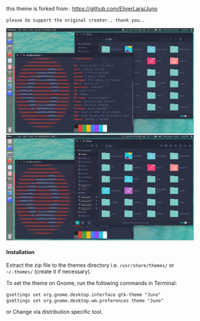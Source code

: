 this theme is forked from : https://github.com/EliverLara/Juno
		
	please do support the original creater.. thank you.. 


![](Art/preview1.png)
![](Art/preview2.png)

#### Installation

Extract the zip file to the themes directory i.e. `/usr/share/themes/` or `~/.themes/` (create it if necessary).

To set the theme on Gnome, run the following commands in Terminal:

```
gsettings set org.gnome.desktop.interface gtk-theme "Juno"
gsettings set org.gnome.desktop.wm.preferences theme "Juno"
```
or Change via distribution specific tool.

